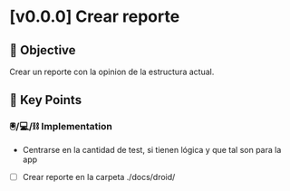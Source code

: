 # [v0.0.0] Crear reporte

## 🎯 Objective

<!-- Brief description of what needs to be accomplished -->

   Crear un reporte con la opinion de la estructura actual.

## 🔑 Key Points

### 🖲️/💻/⛓️ Implementation

<!-- Key point what needs to be accomplished, representing the idea of this Task -->

- Centrarse en la cantidad de test, si tienen lógica y que tal son para la app
- [ ] Crear reporte en la carpeta ./docs/droid/
